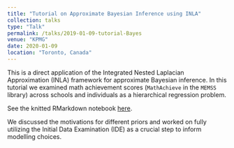 ```yaml
---
title: "Tutorial on Approximate Bayesian Inference using INLA"
collection: talks
type: "Talk"
permalink: /talks/2019-01-09-tutorial-Bayes
venue: "KPMG"
date: 2020-01-09
location: "Toronto, Canada"
---
```


This is a direct application of the Integrated Nested Laplacian Approximation (INLA) framework for approximate Bayesian inference. In this tutorial we examined math achievement scores (`MathAchieve` in the `MEMSS` library) across schools and individuals as a hierarchical regression problem.

See the knitted RMarkdown notebook [here](https://sergiosonline.github.io/files/Intro_to_INLA.html).

We discussed the motivations for different priors and worked on fully utilizing the Initial Data Examination (IDE) as a crucial step to inform modelling choices.

